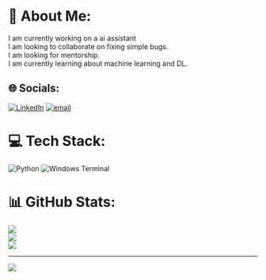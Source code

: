 # 💫 About Me:
I am currently working on a ai assistant<br>I am looking to collaborate on fixing simple bugs.<br>I am looking for mentorship.<br>I am currently learning about machine learning and DL.<br>


## 🌐 Socials:
[![LinkedIn](https://img.shields.io/badge/LinkedIn-%230077B5.svg?logo=linkedin&logoColor=white)](https://linkedin.com/in/https://www.linkedin.com/in/priyanshu-shekhar-das-8900a2355?utm_source=share&utm_campaign=share_via&utm_content=profile&utm_medium=android_app) [![email](https://img.shields.io/badge/Email-D14836?logo=gmail&logoColor=white)](mailto:priyanshushekhardasds@gmail.com) 

# 💻 Tech Stack:
![Python](https://img.shields.io/badge/python-3670A0?style=for-the-badge&logo=python&logoColor=ffdd54) ![Windows Terminal](https://img.shields.io/badge/Windows%20Terminal-%234D4D4D.svg?style=for-the-badge&logo=windows-terminal&logoColor=white)
# 📊 GitHub Stats:
![](https://github-readme-stats.vercel.app/api?username=Priyanshu-Shekhar-Das&theme=dark&hide_border=false&include_all_commits=true&count_private=true)<br/>
![](https://nirzak-streak-stats.vercel.app/?user=Priyanshu-Shekhar-Das&theme=dark&hide_border=false)<br/>
![](https://github-readme-stats.vercel.app/api/top-langs/?username=Priyanshu-Shekhar-Das&theme=dark&hide_border=false&include_all_commits=true&count_private=true&layout=compact)

---
[![](https://visitcount.itsvg.in/api?id=Priyanshu-Shekhar-Das&icon=0&color=0)](https://visitcount.itsvg.in)

<!-- Proudly created with GPRM ( https://gprm.itsvg.in ) -->
